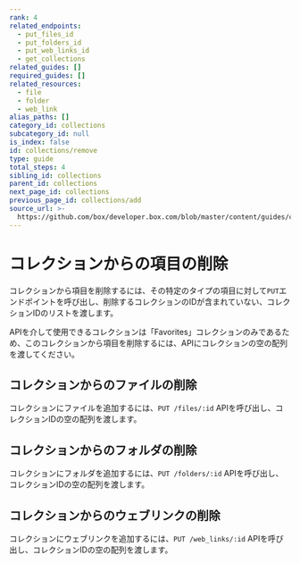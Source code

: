 ```yaml
---
rank: 4
related_endpoints:
  - put_files_id
  - put_folders_id
  - put_web_links_id
  - get_collections
related_guides: []
required_guides: []
related_resources:
  - file
  - folder
  - web_link
alias_paths: []
category_id: collections
subcategory_id: null
is_index: false
id: collections/remove
type: guide
total_steps: 4
sibling_id: collections
parent_id: collections
next_page_id: collections
previous_page_id: collections/add
source_url: >-
  https://github.com/box/developer.box.com/blob/master/content/guides/collections/remove.md
---
```

# コレクションからの項目の削除

コレクションから項目を削除するには、その特定のタイプの項目に対して`PUT`エンドポイントを呼び出し、削除するコレクションのIDが含まれていない、コレクションIDのリストを渡します。

<Message warning>

APIを介して使用できるコレクションは「Favorites」コレクションのみであるため、このコレクションから項目を削除するには、APIにコレクションの空の配列を渡してください。

</Message>

## コレクションからのファイルの削除

コレクションにファイルを追加するには、`PUT /files/:id` APIを呼び出し、コレクションIDの空の配列を渡します。

<Samples id="put_files_id" variant="remove_from_collection">

</Samples>

## コレクションからのフォルダの削除

コレクションにフォルダを追加するには、`PUT /folders/:id` APIを呼び出し、コレクションIDの空の配列を渡します。

<Samples id="put_folders_id" variant="remove_from_collection">

</Samples>

## コレクションからのウェブリンクの削除

コレクションにウェブリンクを追加するには、`PUT /web_links/:id` APIを呼び出し、コレクションIDの空の配列を渡します。

<Samples id="put_web_links_id" variant="remove_from_collection">

</Samples>
